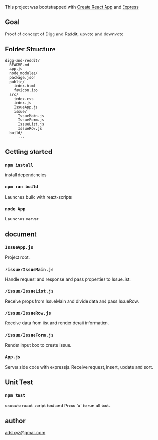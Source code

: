 This project was bootstrapped with [Create React App](https://github.com/facebookincubator/create-react-app) and [Express](http://expressjs.com/)

## Goal
Proof of concept of Digg and Raddit, upvote and downvote

## Folder Structure
```
digg-and-reddit/
  README.md
  App.js
  node_modules/
  package.json
  public/
    index.html
    favicon.ico
  src/
    index.css
    index.js
    IssueApp.js
    issue/
      IssueMain.js
      IssueForm.js
      IssueList.js
      IssueRow.js
  build/
      ...
```

## Getting started

### `npm install`
install dependencies

### `npm run build`
Launches build with react-scripts

### `node App`
Launches server

## document

### `IssueApp.js`
Project root.

### `/issue/IssueMain.js`
Handle request and response and pass properties to IssueList.

### `/issue/IssueList.js`
Receive props from IssueMain and divide data and pass IssueRow.

### `/issue/IssueRow.js`
Receive data from list and render detail information.

### `/issue/IssueForm.js`
Render input box to create issue.

### `App.js`
Server side code with expressjs.
Receive request, insert, update and sort.

## Unit Test

### `npm test`
execute react-script test
and Press 'a' to run all test.

## author
adslxyz@gmail.com
